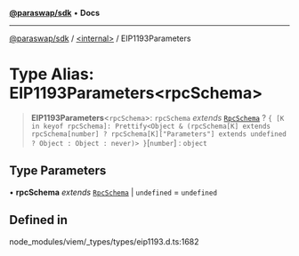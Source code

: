 [**@paraswap/sdk**](../../README.md) • **Docs**

***

[@paraswap/sdk](../../globals.md) / [\<internal\>](../README.md) / EIP1193Parameters

# Type Alias: EIP1193Parameters\<rpcSchema\>

> **EIP1193Parameters**\<`rpcSchema`\>: `rpcSchema` *extends* [`RpcSchema`](RpcSchema.md) ? `{ [K in keyof rpcSchema]: Prettify<Object & (rpcSchema[K] extends rpcSchema[number] ? rpcSchema[K]["Parameters"] extends undefined ? Object : Object : never)> }`\[`number`\] : `object`

## Type Parameters

• **rpcSchema** *extends* [`RpcSchema`](RpcSchema.md) \| `undefined` = `undefined`

## Defined in

node\_modules/viem/\_types/types/eip1193.d.ts:1682
